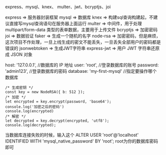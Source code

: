 express、mysql、knex、 multer、jwt、bcryptjs、joi

express => 服务器封装框架
mysql => 数据库
knex => 构建sql查询构建起，不建议直接写mysql查询语句在服务器上面运行
multer => 中间件，用于处理 multipart/form-data 类型的表单数据，主要用于上传文件
bcryptjs => 加密密码
joi => 数据验证
faker => 生成一个随机的名字
node-rsa => 加密密码，但是麻烦，这次项目不作处理，一旦上线生成的密文不能丢失，一旦丢失全部用户的密码都是错误的
jsonwebtoken => 生成JWT字符串
express-jwt => 用户 JWT 字符串还原成 JSON 对象

host: '127.0.0.1', //数据库的 IP 地址
user: 'root', //登录数据库的账号
password: 'admin123', //登录数据库的密码
database: 'my-first-mysql' //指定要操作哪个数据库

    /* 生成密钥 */
    const key = new NodeRSA({ b: 512 });
    /* 加密 */
    let encrypted = key.encrypt(password, 'base64');
    console.log('加密之后的密码')
    console.log(encrypted)
    /* 解密 */
    let decrypted = key.decrypt(encrypted, 'utf8');
    console.log(decrypted);

当数据库连接失败的时候，输入这个
ALTER USER 'root'@'localhost' IDENTIFIED WITH 'mysql_native_password' BY 'root';
root为你的数据库密码即可